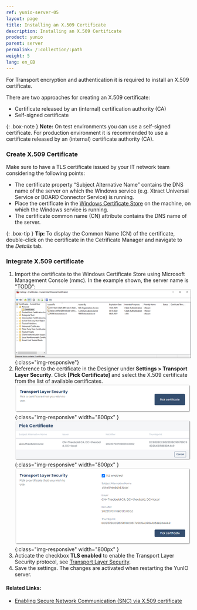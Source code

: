 ```yaml
---
ref: yunio-server-05
layout: page
title: Installing an X.509 Certificate
description: Installing an X.509 Certificate
product: yunio
parent: server
permalink: /:collection/:path
weight: 5
lang: en_GB
---
```


For Transport encryption and authentication it is required to install an X.509 certificate.

There are two approaches for creating an X.509 certificate:
- Certificate released by an (internal) certification authority (CA) 
- Self-signed certificate

{: .box-note }
**Note:** On test environments you can use a self-signed certificate. For production environment it is recommended to use a certificate released by an (internal) certificate authority (CA). 

### Create X.509 Certificate

Make sure to have a TLS certificate issued by your IT network team considering the following points:
 
- The certificate property “Subject Alternative Name” contains the DNS name of the server on which the Windows service (e.g. Xtract Universal Service or BOARD Connector Service) is running. 
- Place the certificate in the [Windows Certificate Store](https://technet.microsoft.com/en-us/ms788967(v=vs.91)) on the machine, on which the Windows service is running.
- The certificate common name (CN) attribute contains the DNS name of the server. 

{: .box-tip }
**Tip:** To display the Common Name (CN) of the certificate, double-click on the certificate in the Cetrificate Manager and navigate to the *Details* tab.

### Integrate X.509 certificate

1. Import the certificate to the Windows Certificate Store using Microsoft Management Console (mmc).
In the example shown, the server name is "TODD":
![X509-MMC](/img/content/XU-X509-MMC.png){:class="img-responsive"}
2. Reference to the certificate in the Designer under **Settings > Transport Layer Security**.
Click **[Pick Certificate]** and select the X.509 certificate from the list of available certificates.<br>
![TransportLayerSecurity](/img/content/yunio/Settings_transportlayersecurity.png){:class="img-responsive" width="800px" }
![TransportLayerSecurity-List](/img/content/yunio/tls-pickcertificate.png){:class="img-responsive" width="800px" }
![TransportLayerSecurity-Details](/img/content/yunio/tls-certificate.png){:class="img-responsive" width="800px" }
3. Acticate the checkbox **TLS enabled** to enable the Transport Layer Security protocol, see [Transport Layer Security](./server-settings#transport-layer-security).<br>
4. Save the settings. The changes are activated when restarting the YunIO server.


#### Related Links:
- [Enabling Secure Network Communication (SNC) via X.509 certificate](https://kb.theobald-software.com/sap/enable-snc-using-pse-file)
